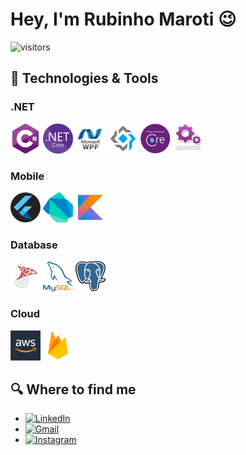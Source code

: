 # Hey, I'm Rubinho Maroti 😉
![visitors](https://visitor-badge.laobi.icu/badge?page_id=rubinhomaroti.rubinhomaroti)

## 🔧 Technologies & Tools

### .NET
<code><img title="C-Sharp" alt="C-Sharp" width="48" height="48" src="./icons/csharp.png"/></code>
<code><img title=".NET Core" alt=".NET Core" width="48" height="48" src="./icons/net-core.png"/></code>
<code><img title="WPF" alt="WPF" width="48" height="48" src="./icons/wpf.png"/></code>
<code><img title="Prism" alt="Prism" width="48" height="48" src="./icons/prism.png"/></code>
<code><img title="Entity Framework" alt="Entity Framework" width="48" height="48" src="./icons/entity-framework.png"/></code>
<code><img title="Windows Services" alt="Windows Services" width="48" height="48" src="./icons/windows-services.png"/></code>

### Mobile
<code><img title="Flutter" alt="Flutter" width="48" height="48" src="./icons/flutter.png"/></code>
<code><img title="Dart" alt="Dart" width="48" height="48" src="./icons/dart.png"/></code>
<code><img title="Kotlin" alt="Kotlin" width="48" height="48" src="./icons/kotlin.png"/></code>

### Database
<code><img title="SQL Server" alt="SQL Server" width="48" height="48" src="./icons/sql-server.png"/></code>
<code><img title="MySQL" alt="MySQL" width="48" height="48" src="./icons/mysql.png"/></code>
<code><img title="PostgreSQL" alt="PostgreSQL" width="48" height="48" src="./icons/postgresql.png"/></code>

### Cloud
<code><img title="AWS" alt="AWS" width="48" height="48" src="./icons/aws.png"/></code>
<code><img title="Firebase" alt="Firebase" width="48" height="48" src="./icons/firebase.png"/></code>

## 🔍 Where to find me
<ul>
  <li>
    <a target="_blank" href="https://www.linkedin.com/in/rubensmaroti/">
      <img alt="LinkedIn" src="https://img.shields.io/badge/LinkedIn-0077B5?logo=linkedin&logoColor=white&style=plastic" />
    </a>
  </li>
  <li>
    <a target="_blank" href="mailto:rubinho.maroti@gmail.com">
      <img alt="Gmail" src="https://img.shields.io/badge/Gmail-D14836?logo=gmail&logoColor=white&style=plastic" />
    </a>
  </li>
  <li>
    <a target="_blank" href="https://www.instagram.com/rubinhomaroti/">
      <img alt="Instagram" src="https://img.shields.io/badge/Instagram-E4405F?logo=instagram&logoColor=white&style=plastic" />
    </a>
  </li>
</ul>
